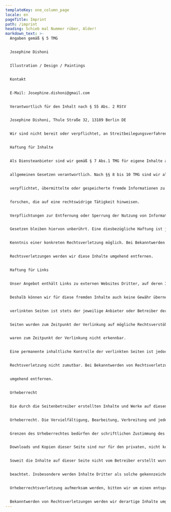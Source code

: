 ```yaml
---
templateKey: one_column_page
locale: en
pageTitle: Imprint
path: /imprint
heading: Schieb mal Nummer rüber, Alder!
markdown_text: >-
  Angaben gemäß § 5 TMG


  Josephine Dishoni


  Illustration / Design / Paintings


  Kontakt


  E-Mail: Josephine.dishoni@gmail.com


  Verantwortlich für den Inhalt nach § 55 Abs. 2 RStV


  Josephine Dishoni, Thule Straße 32, 13189 Berlin DE


  Wir sind nicht bereit oder verpflichtet, an Streitbeilegungsverfahren vor einer Verbraucherschlichtungsstelle teilzunehmen.


  Haftung für Inhalte 


  Als Diensteanbieter sind wir gemäß § 7 Abs.1 TMG für eigene Inhalte auf diesen Seiten nach den


  allgemeinen Gesetzen verantwortlich. Nach §§ 8 bis 10 TMG sind wir als Diensteanbieter jedoch nicht


  verpflichtet, übermittelte oder gespeicherte fremde Informationen zu überwachen oder nach Umständen zu


  forschen, die auf eine rechtswidrige Tätigkeit hinweisen.


  Verpflichtungen zur Entfernung oder Sperrung der Nutzung von Informationen nach den allgemeinen


  Gesetzen bleiben hiervon unberührt. Eine diesbezügliche Haftung ist jedoch erst ab dem Zeitpunkt der


  Kenntnis einer konkreten Rechtsverletzung möglich. Bei Bekanntwerden von entsprechenden


  Rechtsverletzungen werden wir diese Inhalte umgehend entfernen.


  Haftung für Links


  Unser Angebot enthält Links zu externen Websites Dritter, auf deren Inhalte wir keinen Einfluss haben.


  Deshalb können wir für diese fremden Inhalte auch keine Gewähr übernehmen. Für die Inhalte der


  verlinkten Seiten ist stets der jeweilige Anbieter oder Betreiber der Seiten verantwortlich. Die verlinkten


  Seiten wurden zum Zeitpunkt der Verlinkung auf mögliche Rechtsverstöße überprüft. Rechtswidrige Inhalte


  waren zum Zeitpunkt der Verlinkung nicht erkennbar.


  Eine permanente inhaltliche Kontrolle der verlinkten Seiten ist jedoch ohne konkrete Anhaltspunkte einer


  Rechtsverletzung nicht zumutbar. Bei Bekanntwerden von Rechtsverletzungen werden wir derartige Links


  umgehend entfernen.


  Urheberrecht


  Die durch die Seitenbetreiber erstellten Inhalte und Werke auf diesen Seiten unterliegen dem deutschen


  Urheberrecht. Die Vervielfältigung, Bearbeitung, Verbreitung und jede Art der Verwertung außerhalb der


  Grenzen des Urheberrechtes bedürfen der schriftlichen Zustimmung des jeweiligen Autors bzw. Erstellers.


  Downloads und Kopien dieser Seite sind nur für den privaten, nicht kommerziellen Gebrauch gestattet.


  Soweit die Inhalte auf dieser Seite nicht vom Betreiber erstellt wurden, werden die Urheberrechte Dritter


  beachtet. Insbesondere werden Inhalte Dritter als solche gekennzeichnet. Sollten Sie trotzdem auf eine


  Urheberrechtsverletzung aufmerksam werden, bitten wir um einen entsprechenden Hinweis. Bei


  Bekanntwerden von Rechtsverletzungen werden wir derartige Inhalte umgehend entfernen.
---
```

